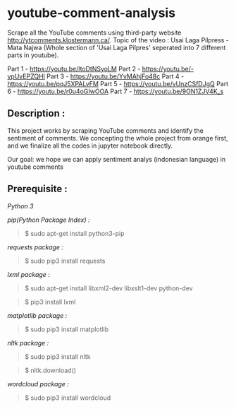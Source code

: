 # youtube-comment-analysis

Scrape all the YouTube comments using third-party website http://ytcomments.klostermann.ca/. Topic of the video : Usai Laga Pilpress - Mata Najwa (Whole section of 'Usai Laga Pilpres' seperated into 7 different parts in youtube).

Part 1 - https://youtu.be/ltoDtNSyoLM
Part 2 - https://youtu.be/-vpUvEPZQHI
Part 3 - https://youtu.be/YvMAhjFo48c 
Part 4 - https://youtu.be/pqJ5XPALvFM
Part 5 - https://youtu.be/vUnzCSfDJgQ
Part 6 - https://youtu.be/r0u4oGIwOOA 
Part 7 - https://youtu.be/9ON1ZJV4K_s

## Description :
This project works by scraping YouTube comments and identify the sentiment of comments.
We concepting the whole project from orange first, and we finalize all the codes in jupyter notebook directly.

Our goal: we hope we can apply sentiment analys (indonesian language) in youtube comments


## Prerequisite :
_Python 3_

_pip(Python Package Index) :_

> $ sudo apt-get install python3-pip

_requests package :_

> $ sudo pip3 install requests

_lxml package :_

> $ sudo apt-get install libxml2-dev libxslt1-dev python-dev

> $ pip3 install lxml

_matplotlib package :_

> $ sudo pip3 install matplotlib

_nltk package :_

> $ sudo pip3 install nltk

> $ nltk.download()

_wordcloud package :_

> $ sudo pip3 install wordcloud
